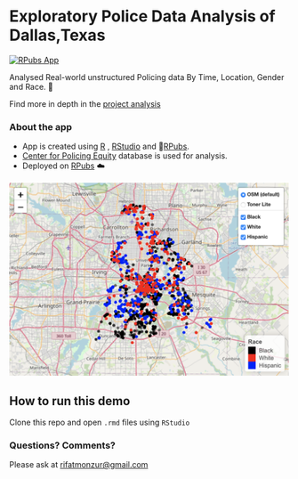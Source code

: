 # Exploratory Police Data Analysis of Dallas,Texas

[![RPubs App](https://img.shields.io/badge/Open_in-RPubs-blue)](https://rpubs.com/rifat_monzur/Policing-Data-Analysis-Dallas-Texas)

Analysed Real-world unstructured Policing data By Time, Location, Gender and Race. 🚀

Find more in depth in the [project analysis](https://rpubs.com/rifat_monzur/Policing-Data-Analysis-Dallas-Texas)

### About the app

- App is created using [R](https://www.r-project.org) , [RStudio](https://rstudio-education.github.io/hopr/starting.html) and 🎈[RPubs](https://rpubs.com/).
- [Center for Policing Equity](https://www.kaggle.com/datasets/mozillaorg/common-voice) database is used for analysis.
- Deployed on [RPubs](https://rpubs.com/) ☁️

<img src ="https://github.com/rifat1234/Dallas-Texas-Policing-Data-Analysis/blob/main/Project_UI.png" width="1200px"></img>

## How to run this demo

Clone this repo and open `.rmd` files using `RStudio`

### Questions? Comments?

Please ask at rifatmonzur@gmail.com
